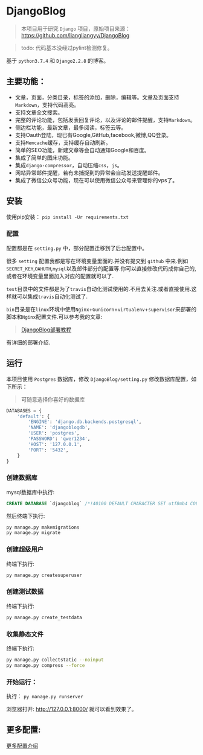 # DjangoBlog

> 本项目用于研究 `Django` 项目，原始项目来源：https://github.com/liangliangyy/DjangoBlog

> todo: 代码基本没经过pylint检测修复。

基于 `python3.7.4` 和 `Django2.2.8` 的博客。

## 主要功能：
- 文章，页面，分类目录，标签的添加，删除，编辑等。文章及页面支持`Markdown`，支持代码高亮。
- 支持文章全文搜索。
- 完整的评论功能，包括发表回复评论，以及评论的邮件提醒，支持`Markdown`。
- 侧边栏功能，最新文章，最多阅读，标签云等。
- 支持Oauth登陆，现已有Google,GitHub,facebook,微博,QQ登录。
- 支持`Memcache`缓存，支持缓存自动刷新。
- 简单的SEO功能，新建文章等会自动通知Google和百度。
- 集成了简单的图床功能。
- 集成`django-compressor`，自动压缩`css`，`js`。
- 网站异常邮件提醒，若有未捕捉到的异常会自动发送提醒邮件。
- 集成了微信公众号功能，现在可以使用微信公众号来管理你的vps了。

## 安装

使用pip安装： `pip install -Ur requirements.txt`



### 配置
配置都是在 `setting.py` 中，部分配置迁移到了后台配置中。

很多 `setting` 配置我都是写在环境变量里面的.并没有提交到 `github` 中来.例如`SECRET_KEY`,`OAHUTH`,`mysql`以及邮件部分的配置等.你可以直接修改代码成你自己的,或者在环境变量里面加入对应的配置就可以了.

`test`目录中的文件都是为了`travis`自动化测试使用的.不用去关注.或者直接使用.这样就可以集成`travis`自动化测试了.

`bin`目录是在`linux`环境中使用`Nginx`+`Gunicorn`+`virtualenv`+`supervisor`来部署的脚本和`Nginx`配置文件.可以参考我的文章:

>[DjangoBlog部署教程](https://www.lylinux.net/article/2019/8/5/58.html)

有详细的部署介绍.


## 运行

本项目使用 `Postgres` 数据库，修改 `DjangoBlog/setting.py` 修改数据库配置，如下所示：

> 可随意选择你喜好的数据库

```python
DATABASES = {
    'default': {
        'ENGINE': 'django.db.backends.postgresql',
        'NAME': 'djangoblogdb',
        'USER': 'postgres',
        'PASSWORD': 'qwer1234',
        'HOST': '127.0.0.1',
        'PORT': '5432',
    }
}
```

### 创建数据库
mysql数据库中执行:
```sql
CREATE DATABASE `djangoblog` /*!40100 DEFAULT CHARACTER SET utf8mb4 COLLATE utf8mb4_unicode_ci */;
```

然后终端下执行:
```bash
py manage.py makemigrations
py manage.py migrate
```

### 创建超级用户

 终端下执行:
```bash
py manage.py createsuperuser
```

### 创建测试数据
终端下执行:
```bash
py manage.py create_testdata
```

### 收集静态文件
终端下执行:  
```bash
py manage.py collectstatic --noinput
py manage.py compress --force
```

### 开始运行：
执行： `py manage.py runserver`


浏览器打开: http://127.0.0.1:8000/  就可以看到效果了。
## 更多配置:
[更多配置介绍](/docs/config.md)


